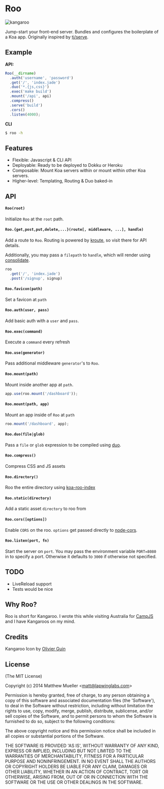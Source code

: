 
# Roo

  ![kangaroo](https://cldup.com/X4VwDx3Mlx.png)

  Jump-start your front-end server. Bundles and configures the boilerplate of a Koa app. Originally inspired by [tj/serve](https://github.com/tj/serve).

## Example

**API:**

```js
Roo(__dirname)
  .auth('username', 'password')
  .get('/', 'index.jade')
  .duo('*.{js,css}')
  .exec('make build')
  .mount('/api', api)
  .compress()
  .serve('build')
  .cors()
  .listen(4000);
```

**CLI**

```bash
$ roo -h
```

## Features

  * Flexible: Javascript & CLI API
  * Deployable: Ready to be deployed to Dokku or Heroku
  * Composable: Mount Koa servers within or mount within other Koa servers.
  * Higher-level: Templating, Routing & Duo baked-in

## API

#### `Roo(root)`

Initialize `Roo` at the `root` path.

#### `Roo.{get,post,put,delete,...}(route[, middleware, ...], handle)`

Add a route to `Roo`. Routing is powered by [kroute](https://github.com/blakeembrey/kroute), so visit there for API details.

Additionally, you may pass a `filepath` to `handle`, which will render using [consolidate](https://github.com/tj/consolidate.js).

```js
roo
  .get('/', 'index.jade')
  .post('/signup', signup)
```

#### `Roo.favicon(path)`

Set a favicon at `path`

#### `Roo.auth(user, pass)`

Add basic auth with a `user` and `pass`.

#### `Roo.exec(command)`

Execute a `command` every refresh

#### `Roo.use(generator)`

Pass additional middleware `generator`'s to `Roo`.

#### `Roo.mount(path)`

Mount inside another app at `path`.

```js
app.use(roo.mount('/dashboard'));
```

#### `Roo.mount(path, app)`

Mount an app inside of `Roo` at `path`

```js
roo.mount('/dashboard', app);
```

#### `Roo.duo(file|glob)`

Pass a `file` or `glob` expression to be compiled using [duo](http://duojs.com).

#### `Roo.compress()`

Compress CSS and JS assets

#### `Roo.directory()`

Roo the entire directory using [koa-roo-index](https://github.com/yiminghe/koa-roo-index)

#### `Roo.static(directory)`

Add a static asset `directory` to roo from

#### `Roo.cors([options])`

Enable `CORS` on the roo. `options` get passed directly to [node-cors](https://github.com/troygoode/node-cors/).

#### `Roo.listen(port, fn)`

Start the server on `port`. You may pass the environment variable `PORT=8080` in to specify a port. Otherwise it defaults to `3000` if otherwise not specified.

## TODO

- LiveReload support
- Tests would be nice

## Why Roo?

Roo is short for Kangaroo. I wrote this while visiting Australia for [CampJS](http://campjs.com) and I have Kangaroos on my mind.

## Credits

Kangaroo Icon by [Olivier Guin](http://thenounproject.com/olivierguin)

## License

(The MIT License)

Copyright (c) 2014 Matthew Mueller &lt;matt@lapwinglabs.com&gt;

Permission is hereby granted, free of charge, to any person obtaining
a copy of this software and associated documentation files (the
'Software'), to deal in the Software without restriction, including
without limitation the rights to use, copy, modify, merge, publish,
distribute, sublicense, and/or sell copies of the Software, and to
permit persons to whom the Software is furnished to do so, subject to
the following conditions:

The above copyright notice and this permission notice shall be
included in all copies or substantial portions of the Software.

THE SOFTWARE IS PROVIDED 'AS IS', WITHOUT WARRANTY OF ANY KIND,
EXPRESS OR IMPLIED, INCLUDING BUT NOT LIMITED TO THE WARRANTIES OF
MERCHANTABILITY, FITNESS FOR A PARTICULAR PURPOSE AND NONINFRINGEMENT.
IN NO EVENT SHALL THE AUTHORS OR COPYRIGHT HOLDERS BE LIABLE FOR ANY
CLAIM, DAMAGES OR OTHER LIABILITY, WHETHER IN AN ACTION OF CONTRACT,
TORT OR OTHERWISE, ARISING FROM, OUT OF OR IN CONNECTION WITH THE
SOFTWARE OR THE USE OR OTHER DEALINGS IN THE SOFTWARE.
